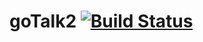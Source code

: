 # goTalk2 [![Build Status](https://travis-ci.org/alvindaiyan/goTalk2.svg?branch=master)](https://travis-ci.org/alvindaiyan/goTalk2)


